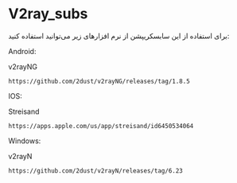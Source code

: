 # V2ray_subs
برای استفاده از این سابسکریپشن از نرم افزارهای زیر می‌توانید استفاده کنید:


Android:

  v2rayNG

    https://github.com/2dust/v2rayNG/releases/tag/1.8.5

IOS:

  Streisand

    https://apps.apple.com/us/app/streisand/id6450534064

Windows:

  v2rayN

    https://github.com/2dust/v2rayN/releases/tag/6.23
